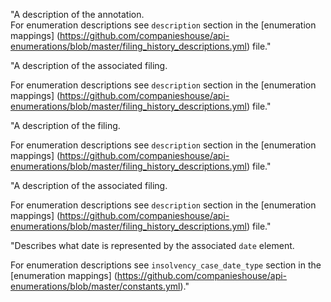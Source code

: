 "A description of the annotation.  
For enumeration descriptions see `description` section in the [enumeration mappings] (https://github.com/companieshouse/api-enumerations/blob/master/filing_history_descriptions.yml) file."  
  
"A description of the associated filing.  
  
For enumeration descriptions see `description` section in the [enumeration mappings] (https://github.com/companieshouse/api-enumerations/blob/master/filing_history_descriptions.yml) file."  
  
"A description of the filing.  
  
For enumeration descriptions see `description` section in the [enumeration mappings] (https://github.com/companieshouse/api-enumerations/blob/master/filing_history_descriptions.yml) file." 
  
"A description of the associated filing.  
  
For enumeration descriptions see `description` section in the [enumeration mappings] (https://github.com/companieshouse/api-enumerations/blob/master/filing_history_descriptions.yml) file."  
  
  
"Describes what date is represented by the associated `date` element.  
  
For enumeration descriptions see `insolvency_case_date_type` section in the [enumeration mappings] (https://github.com/companieshouse/api-enumerations/blob/master/constants.yml)."  
  
  
